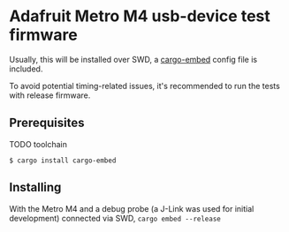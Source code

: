 # Adafruit Metro M4 usb-device test firmware

Usually, this will be installed over SWD, a [cargo-embed](https://github.com/probe-rs/cargo-embed) config file is included.

To avoid potential timing-related issues, it's recommended to run the tests with release firmware.

## Prerequisites

TODO toolchain
```
$ cargo install cargo-embed
```

## Installing
With the Metro M4 and a debug probe (a J-Link was used for initial development) connected via SWD, `cargo embed --release`